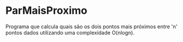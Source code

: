 # ParMaisProximo

Programa que calcula quais são os dois pontos mais próximos entre 'n' pontos dados utilizando uma complexidade O(nlogn).
